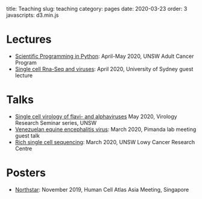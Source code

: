 title: Teaching
slug: teaching
category: pages
date: 2020-03-23
order: 3
javascripts: d3.min.js


# Lectures
- [Scientific Programming in Python](https://drive.google.com/drive/folders/1Q7QpTqu6nJCcIQxHZrSMkpOVg1ZHHSLf?usp=sharing): April-May 2020, UNSW Adult Cancer Program
- [Single cell Rna-Seq and viruses](https://docs.google.com/presentation/d/1VY9fHmkmXEJ1f2TQx65qXzOWm5KsuXVwRg7-SLncgYA): April 2020, University of Sydney guest lecture

# Talks
- [Single cell virology of flavi- and alphaviruses](https://docs.google.com/presentation/d/1M5b9hJTUXkgfs6CKbwNiePi0goQ8T7PZYQGy0UcyldM/edit?usp=sharing) May 2020, Virology Research Seminar series, UNSW
- [Venezuelan equine encephalitis virus](https://docs.google.com/presentation/d/1pLEzF1f8SAEG0U6yoc9_ACoik6iLXOfnmkzcQwWmWOY/edit?usp=sharing): March 2020, Pimanda lab meeting guest talk
- [Rich single cell sequencing](https://docs.google.com/presentation/d/1lA3IU7FXRaG6VGdL63ANPtQedE_ioSjCFJBaSEVnLVI): March 2020, UNSW Lowy Cancer Research Centre

# Posters
- [Northstar](https://drive.google.com/file/d/1YH1hFtFajIdiJdnDJ577auEvCgNzFBRr): November 2019, Human Cell Atlas Asia Meeting, Singapore
